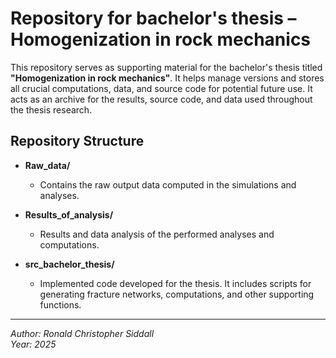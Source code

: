 # Repository for bachelor's thesis – Homogenization in rock mechanics

This repository serves as supporting material for the bachelor's thesis titled **"Homogenization in rock mechanics"**.
It helps manage versions and stores all crucial computations, data, and source code for potential future use.
It acts as an archive for the results, source code, and data used throughout the thesis research.

## Repository Structure

- **Raw_data/**
  - Contains the raw output data computed in the simulations and analyses.

- **Results_of_analysis/**
  - Results and data analysis of the performed analyses and computations.

- **src_bachelor_thesis/**
  - Implemented code developed for the thesis. It includes scripts for generating fracture networks, computations, and other supporting functions.

---
*Author: Ronald Christopher Siddall*  
*Year: 2025*
